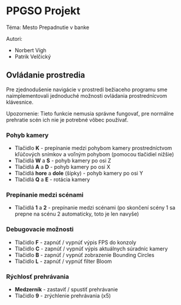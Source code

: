 # PPGSO Projekt
Téma: Mesto
Prepadnutie v banke

Autori:
- Norbert Vígh
- Patrik Velčický

## Ovládanie prostredia
Pre zjednodušenie navigácie v prostredí bežiaceho programu sme naimplementovali jednoduché možnosti ovládania prostrednícvom klávesnice.

Upozornenie: Tieto funkcie nemusia správne fungovať, pre normálne prehratie scén ich nie je potrebné vôbec používať.

### Pohyb kamery
- Tlačidlo **K** - prepínanie medzi pohybom kamery prostredníctvom kľúčových snímkov a voľným pohybom (pomocou tlačidiel nižšie)
- Tlačidlá **W** a **S** - pohyb kamery po osi Z
- Tlačidlá **A** a **D** - pohyb kamery po osi X
- Tlačidlá **hore** a **dole** (šípky) - pohyb kamery po osi Y
- Tlačidlá **Q** a **E** - rotácia kamery
 
### Prepínanie medzi scénami
- Tlačidlá **1** a **2** - prepínanie medzi scénami (po skončení scény 1 sa prepne na scénu 2 automaticky, toto je len navyše)
 
### Debugovacie možnosti
- Tlačidlo **F** - zapnúť / vypnúť výpis FPS do konzoly
- Tlačidlo **C** - zapnúť / vypnúť výpis aktuálnych súradníc kamery
- Tlačidlo **B** - zapnúť / vypnúť zobrazenie Bounding Circles
- Tlačidlo **L** - zapnúť / vypnúť filter Bloom

### Rýchlosť prehrávania
- **Medzerník** - zastaviť / spustiť prehrávanie
- Tlačidlo **9** - zrýchlenie prehrávania (x5)